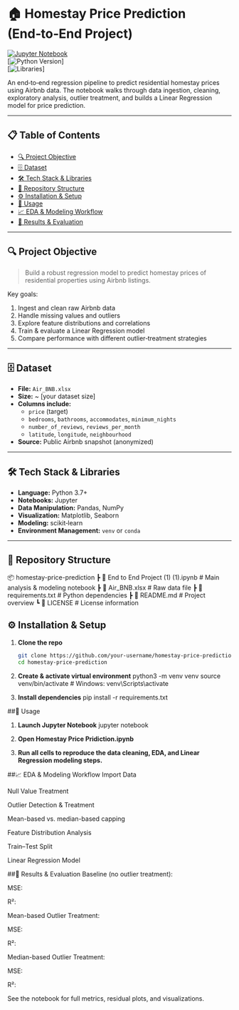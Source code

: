 # 🏠 Homestay Price Prediction (End‑to‑End Project)

[![Jupyter Notebook](https://img.shields.io/badge/Jupyter-Notebook-orange)](End%20to%20End%20Project%20%281%29%20%281%29.ipynb)  
[![Python Version](https://img.shields.io/badge/python-3.7%2B-blue)]  
[![Libraries](https://img.shields.io/badge/Pandas–NumPy–Matplotlib–scikit--learn-lightgrey)]  

An end‑to‑end regression pipeline to predict residential homestay prices using Airbnb data. The notebook walks through data ingestion, cleaning, exploratory analysis, outlier treatment, and builds a Linear Regression model for price prediction.

---

## 📋 Table of Contents

- [🔍 Project Objective](#-project-objective)  
- [🗄️ Dataset](#️-dataset)  
- [🛠️ Tech Stack & Libraries](#️-tech-stack--libraries)  
- [📂 Repository Structure](#-repository-structure)  
- [⚙️ Installation & Setup](#️-installation--setup)  
- [🚀 Usage](#-usage)  
- [📈 EDA & Modeling Workflow](#-eda--modeling-workflow)  
- [🎯 Results & Evaluation](#-results--evaluation)
---

## 🔍 Project Objective

> Build a robust regression model to predict homestay prices of residential properties using Airbnb listings.

Key goals:

1. Ingest and clean raw Airbnb data  
2. Handle missing values and outliers  
3. Explore feature distributions and correlations  
4. Train & evaluate a Linear Regression model  
5. Compare performance with different outlier‐treatment strategies  

---

## 🗄️ Dataset

- **File:** `Air_BNB.xlsx`  
- **Size:** ~ [your dataset size]  
- **Columns include:**  
  - `price` (target)  
  - `bedrooms`, `bathrooms`, `accommodates`, `minimum_nights`  
  - `number_of_reviews`, `reviews_per_month`  
  - `latitude`, `longitude`, `neighbourhood`  
- **Source:** Public Airbnb snapshot (anonymized)

---

## 🛠️ Tech Stack & Libraries

- **Language:** Python 3.7+  
- **Notebooks:** Jupyter  
- **Data Manipulation:** Pandas, NumPy  
- **Visualization:** Matplotlib, Seaborn  
- **Modeling:** scikit‑learn  
- **Environment Management:** `venv` or `conda`

---

## 📂 Repository Structure

📦 homestay-price-prediction
┣ 📜 End to End Project (1) (1).ipynb # Main analysis & modeling notebook
┣ 📜 Air_BNB.xlsx # Raw data file
┣ 📜 requirements.txt # Python dependencies
┣ 📜 README.md # Project overview
┗ 📜 LICENSE # License information


## ⚙️ Installation & Setup

1. **Clone the repo**  
   ```bash
   git clone https://github.com/your-username/homestay-price-prediction.git
   cd homestay-price-prediction

2. **Create & activate virtual environment**
   python3 -m venv venv
   source venv/bin/activate   # Windows: venv\Scripts\activate

3. **Install dependencies**
   pip install -r requirements.txt

##🚀 Usage
1. **Launch Jupyter Notebook**
    jupyter notebook
2. **Open Homestay Price Pridiction.ipynb**

3. **Run all cells to reproduce the data cleaning, EDA, and Linear Regression modeling steps.**

##📈 EDA & Modeling Workflow
Import Data

Null Value Treatment

Outlier Detection & Treatment

Mean-based vs. median-based capping

Feature Distribution Analysis

Train–Test Split

Linear Regression Model

##🎯 Results & Evaluation
Baseline (no outlier treatment):

MSE: <value>

R²: <value>

Mean-based Outlier Treatment:

MSE: <value>

R²: <value>

Median-based Outlier Treatment:

MSE: <value>

R²: <value>

See the notebook for full metrics, residual plots, and visualizations.
